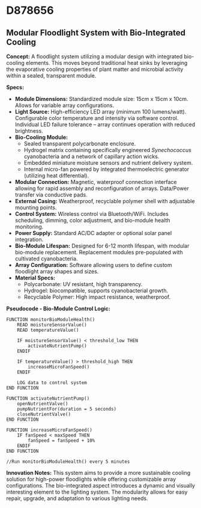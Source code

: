 # D878656

## Modular Floodlight System with Bio-Integrated Cooling

**Concept:** A floodlight system utilizing a modular design with integrated bio-cooling elements. This moves beyond traditional heat sinks by leveraging the evaporative cooling properties of plant matter and microbial activity within a sealed, transparent module.

**Specs:**

*   **Module Dimensions:** Standardized module size: 15cm x 15cm x 10cm. Allows for variable array configurations.
*   **Light Source:** High-efficiency LED array (minimum 100 lumens/watt). Configurable color temperature and intensity via software control. Individual LED failure tolerance – array continues operation with reduced brightness.
*   **Bio-Cooling Module:**
    *   Sealed transparent polycarbonate enclosure.
    *   Hydrogel matrix containing specifically engineered *Synechococcus* cyanobacteria and a network of capillary action wicks.
    *   Embedded miniature moisture sensors and nutrient delivery system.
    *   Internal micro-fan powered by integrated thermoelectric generator (utilizing heat differential).
*   **Modular Connection:** Magnetic, waterproof connection interface allowing for rapid assembly and reconfiguration of arrays. Data/Power transfer via conductive pads.
*   **External Casing:** Weatherproof, recyclable polymer shell with adjustable mounting points.
*   **Control System:** Wireless control via Bluetooth/WiFi. Includes scheduling, dimming, color adjustment, and bio-module health monitoring.
*   **Power Supply:** Standard AC/DC adapter or optional solar panel integration.
*   **Bio-Module Lifespan:** Designed for 6-12 month lifespan, with modular bio-module replacement. Replacement modules pre-populated with cultivated cyanobacteria.
*   **Array Configuration:** Software allowing users to define custom floodlight array shapes and sizes.
*   **Material Specs:**
    *   Polycarbonate: UV resistant, high transparency.
    *   Hydrogel: biocompatible, supports cyanobacterial growth.
    *   Recyclable Polymer: High impact resistance, weatherproof.

**Pseudocode - Bio-Module Control Logic:**

```
FUNCTION monitorBioModuleHealth()
    READ moistureSensorValue()
    READ temperatureValue()

    IF moistureSensorValue() < threshold_low THEN
        activateNutrientPump()
    ENDIF

    IF temperatureValue() > threshold_high THEN
        increaseMicroFanSpeed()
    ENDIF

    LOG data to control system
END FUNCTION

FUNCTION activateNutrientPump()
    openNutrientValve()
    pumpNutrientFor(duration = 5 seconds)
    closeNutrientValve()
END FUNCTION

FUNCTION increaseMicroFanSpeed()
    IF fanSpeed < maxSpeed THEN
        fanSpeed = fanSpeed + 10%
    ENDIF
END FUNCTION

//Run monitorBioModuleHealth() every 5 minutes
```

**Innovation Notes:** This system aims to provide a more sustainable cooling solution for high-power floodlights while offering customizable array configurations. The bio-integrated aspect introduces a dynamic and visually interesting element to the lighting system. The modularity allows for easy repair, upgrade, and adaptation to various lighting needs.